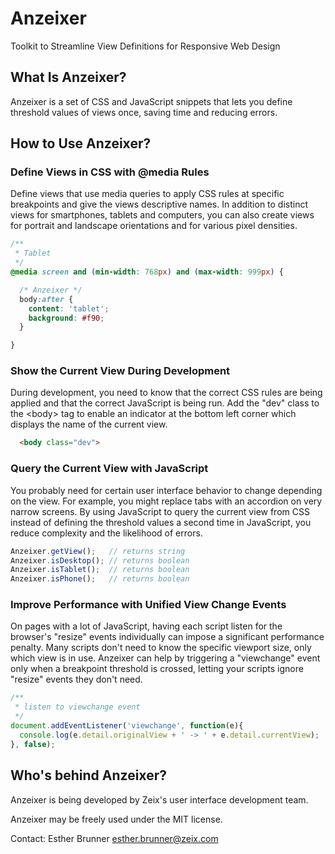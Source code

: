 Anzeixer
========

Toolkit to Streamline View Definitions for Responsive Web Design


What Is Anzeixer?
-----------------

Anzeixer is a set of CSS and JavaScript snippets that lets you define threshold values of views once, saving time and reducing errors.


How to Use Anzeixer?
--------------------

### Define Views in CSS with @media Rules
Define views that use media queries to apply CSS rules at specific breakpoints and give the views descriptive names. In addition to distinct views for smartphones, tablets and computers, you can also create views for portrait and landscape orientations and for various pixel densities.

```css
/**
 * Tablet
 */
@media screen and (min-width: 768px) and (max-width: 999px) {

  /* Anzeixer */
  body:after {
    content: 'tablet';
    background: #f90;
  }

}
```

### Show the Current View During Development
During development, you need to know that the correct CSS rules are being applied and that the correct JavaScript is being run. Add the "dev" class to the &lt;body&gt; tag to enable an indicator at the bottom left corner which displays the name of the current view.

```html
  <body class="dev">
```

### Query the Current View with JavaScript
You probably need for certain user interface behavior to change depending on the view. For example, you might replace tabs with an accordion on very narrow screens. By using JavaScript to query the current view from CSS instead of defining the threshold values a second time in JavaScript, you reduce complexity and the likelihood of errors.

```js
Anzeixer.getView();   // returns string
Anzeixer.isDesktop(); // returns boolean
Anzeixer.isTablet();  // returns boolean
Anzeixer.isPhone();   // returns boolean
```

### Improve Performance with Unified View Change Events
On pages with a lot of JavaScript, having each script listen for the browser's "resize" events individually can impose a significant performance penalty. Many scripts don't need to know the specific viewport size, only which view is in use. Anzeixer can help by triggering a "viewchange" event only when a breakpoint threshold is crossed, letting your scripts ignore "resize" events they don't need.

```js
/**
 * listen to viewchange event
 */
document.addEventListener('viewchange', function(e){
  console.log(e.detail.originalView + ' -> ' + e.detail.currentView);
}, false);
```


Who's behind Anzeixer?
----------------------

Anzeixer is being developed by Zeix's user interface development team.

Anzeixer may be freely used under the MIT license.

Contact: Esther Brunner <esther.brunner@zeix.com>
